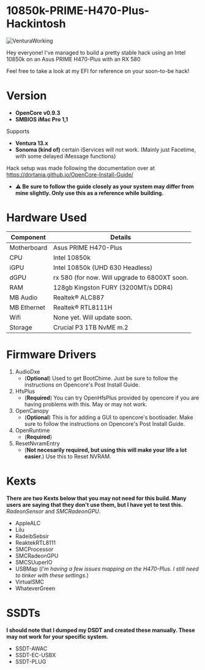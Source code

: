 # 10850k-PRIME-H470-Plus-Hackintosh
![VenturaWorking](https://github.com/ChewyVKB/10850k-PRIME-H470-Plus-Hackintosh/assets/68656925/24ef1224-2346-4163-90ea-1dffc94fbe94)

Hey everyone! I've managed to build a pretty stable hack using an Intel
10850k on an Asus PRIME H470-Plus with an RX 580

Feel free to take a look at my EFI for reference on your soon-to-be hack!

# Version
- __OpenCore v0.9.3__
- __SMBIOS iMac Pro 1,1__

Supports

- __Ventura 13.x__
- __Sonoma (kind of)__ certain iServices will not work. (Mainly just Facetime, with some delayed iMessage functions)

Hack setup was made following the documentation over at https://dortania.github.io/OpenCore-Install-Guide/
- __⚠️ Be sure to follow the guide closely as your system may differ from mine slightly. Only use this as a reference while building.__

# Hardware Used

| Component  | Details |
| ------------- | ------------- |
| Motherboard  | Asus PRIME H470-Plus  |
| CPU  | Intel 10850k  |
| iGPU  | Intel 10850k (UHD 630 Headless)  |
| dGPU  | rx 580 (for now. Will upgrade to 6800XT soon.  |
| RAM  | 128gb Kingston FURY (3200MT/s DDR4)  |
| MB Audio  | Realtek® ALC887  |
| MB Ethernet  | Realtek® RTL8111H  |
| Wifi  | None yet. Will update soon.  |
| Storage  | Crucial P3 1TB NvME m.2  |

# Firmware Drivers
1. AudioDxe
    - (__Optional__) Used to get BootChime. Just be sure to follow the instructions on Opencore's Post Install Guide.
2. HfsPlus
   - (__Required__) You can try OpenHfsPlus provided by opencore if you are having problems with this. May or may not work.
3. OpenCanopy
   - (__Optional__) This is for adding a GUI to opencore's bootloader. Make sure to follow the instructions on Opencore's Post Install Guide.
4. OpenRuntime
   - (__Required__)
5. ResetNvramEntry
   - (__Not necesarily required, but using this will make your life a lot easier.__) Use this to Reset NVRAM.

# Kexts
__There are two Kexts below that you may not need for this build. Many users are saying that they don't use them, but I have yet to test this.__ _RadeonSensor_ and _SMCRadeonGPU_.
- AppleALC
- Lilu
- RadeibSebsir
- ReaktekRTL8111
- SMCProcessor
- SMCRadeonGPU
- SMCSUuperIO
- USBMap  (_I'm having a few issues mapping on the H470-Plus. I still need to tinker with these settings._)
- VirtualSMC
- WhateverGreen

# SSDTs
__I should note that I dumped my DSDT and created these manually. These may not work for your specific system.__
- SSDT-AWAC
- SSDT-EC-USBX
- SSDT-PLUG
